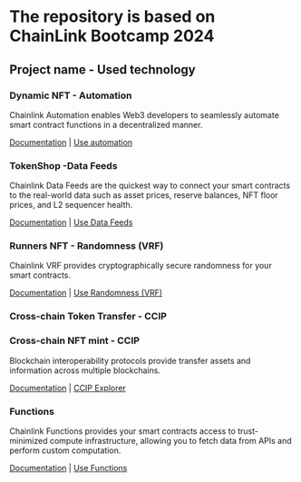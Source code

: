 # The repository is based on ChainLink Bootcamp 2024

## Project name - Used technology

### Dynamic NFT - Automation

Chainlink Automation enables Web3 developers to seamlessly automate smart contract functions in a decentralized manner.

[Documentation](https://docs.chain.link/chainlink-automation) | [Use automation](https://automation.chain.link/)

### TokenShop -Data Feeds

Chainlink Data Feeds are the quickest way to connect your smart contracts to the real-world data such as asset prices, reserve balances, NFT floor prices, and L2 sequencer health.

[Documentation](https://docs.chain.link/data-feeds) | [Use Data Feeds](https://data.chain.link/)

### Runners NFT - Randomness (VRF)

Chainlink VRF provides cryptographically secure randomness for your smart contracts.

[Documentation](https://docs.chain.link/vrf) | [Use Randomness (VRF)](https://vrf.chain.link/)

### Cross-chain Token Transfer - CCIP

### Cross-chain NFT mint - CCIP

Blockchain interoperability protocols provide transfer assets and information across multiple blockchains.

[Documentation](https://docs.chain.link/ccip) | [CCIP Explorer](https://ccip.chain.link/)

### Functions

Chainlink Functions provides your smart contracts access to trust-minimized compute infrastructure, allowing you to fetch data from APIs and perform custom computation.

[Documentation](https://docs.chain.link/chainlink-functions) | [Use Functions](https://functions.chain.link/)
